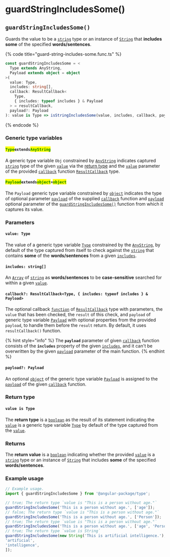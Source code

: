 # guardStringIncludesSome()

## `guardStringIncludesSome()`

Guards the value to be a [`string`](https://developer.mozilla.org/en-US/docs/Web/JavaScript/Reference/Global\_Objects/String) type or an instance of [`String`](https://developer.mozilla.org/en-US/docs/Web/JavaScript/Reference/Global\_Objects/String) that **includes** **some** of the specified **words/sentences**.

{% code title="guard-string-includes-some.func.ts" %}
```typescript
const guardStringIncludesSome = <
  Type extends AnyString,
  Payload extends object = object
>(
  value: Type,
  includes: string[],
  callback: ResultCallback<
    Type,
    { includes: typeof includes } & Payload
  > = resultCallback,
  payload?: Payload
): value is Type => isStringIncludesSome(value, includes, callback, payload);
```
{% endcode %}

### Generic type variables

#### <mark style="color:green;">**`Type`**</mark>**`extends`**<mark style="color:green;">**`AnyString`**</mark>

A generic type variable `Obj` constrained by [`AnyString`](../types/anystring.md) indicates captured [`string`](https://www.typescriptlang.org/docs/handbook/basic-types.html#string) type of the given [`value`](guardstringincludessome.md#value-type) via the [return type](guardstringincludessome.md#return-type) and the [`value`](../types/resultcallback.md#value-value) parameter of the provided [`callback`](guardstringincludessome.md#callback-resultcallback-less-than-bigint-payload-greater-than) function [`ResultCallback`](../types/resultcallback.md) type.

#### <mark style="color:green;">**`Payload`**</mark>**`extends`**<mark style="color:green;">**`object`**</mark>**`=`**<mark style="color:green;">**`object`**</mark>

The `Payload` generic type variable constrained by [`object`](https://www.typescriptlang.org/docs/handbook/basic-types.html#object) indicates the type of optional parameter [`payload`](../types/resultcallback.md#payload-payload) of the supplied [`callback`](guardstringincludessome.md#callback-resultcallback-less-than-type-payload-greater-than) function and [`payload`](guardstringincludessome.md#payload-payload) optional parameter of the [`guardStringIncludesSome()`](guardstringincludessome.md#guardstringincludessome) function from which it captures its value.

### Parameters

#### `value: Type`

The value of a generic type variable [`Type`](guardstringincludessome.md#typeextendsanystring) constrained by the [`AnyString`](../types/anystring.md), by default of the type captured from itself to check against the [`string`](https://developer.mozilla.org/en-US/docs/Web/JavaScript/Reference/Global\_Objects/String) that contains **some** of the **words/sentences** from a given [`includes`](guardstringincludessome.md#includes-string).

#### `includes: string[]`

An [`Array`](https://developer.mozilla.org/en-US/docs/Web/JavaScript/Reference/Global\_Objects/Array) of [`string`](https://developer.mozilla.org/en-US/docs/Web/JavaScript/Reference/Global\_Objects/String) as **words/sentences** to be **case-sensitive** searched for within a given [`value`](guardstringincludessome.md#value-type).

#### `callback?: ResultCallback<Type, { includes: typeof includes } & Payload>`

The optional callback [`function`](https://developer.mozilla.org/en-US/docs/Web/JavaScript/Guide/Functions) of [`ResultCallback`](../types/resultcallback.md) type with parameters, the `value` that has been checked, the `result` of this check, and `payload` of generic type variable [`Payload`](guardstringincludessome.md#payloadextendsobject) with optional properties from the provided `payload`, to handle them before the `result` return. By default, it uses `resultCallback()` function.

{% hint style="info" %}
The **`payload`** parameter of given [`callback`](guardstringincludessome.md#callback-resultcallback-less-than-type-includes-typeof-includes-and-payload-greater-than) function consists of the **`includes`** property of the given [`includes`](guardstringincludessome.md#includes-string), and it can't be overwritten by the given [`payload`](guardstringincludessome.md#payload-payload) parameter of the main function.
{% endhint %}

#### `payload?: Payload`

An optional [`object`](https://developer.mozilla.org/en-US/docs/Web/JavaScript/Reference/Global\_Objects/Object) of the generic type variable [`Payload`](guardstringincludessome.md#payloadextendsobject-object) is assigned to the [`payload`](../types/resultcallback.md#payload-payload) of the given [`callback`](guardstringincludessome.md#callback-resultcallback-less-than-bigint-payload-greater-than) function.

### Return type

#### `value is Type`

The **return type** is a [`boolean`](https://www.typescriptlang.org/docs/handbook/basic-types.html#boolean) as the result of its statement indicating the [`value`](guardstringincludessome.md#value-type) is a generic type variable [`Type`](guardstringincludessome.md#typeextendsanystring) by default of the type captured from the [`value`](guardstringincludessome.md#value-type).

### Returns

The **return value** is a [`boolean`](https://developer.mozilla.org/en-US/docs/Web/JavaScript/Reference/Global\_Objects/Boolean) indicating whether the provided [`value`](guardstringincludessome.md#value-type) is a [`string`](https://developer.mozilla.org/en-US/docs/Web/JavaScript/Reference/Global\_Objects/String) type or an instance of [`String`](https://developer.mozilla.org/en-US/docs/Web/JavaScript/Reference/Global\_Objects/String) that includes **some** of the specified **words/sentences**.

### Example usage

```typescript
// Example usage.
import { guardStringIncludesSome } from '@angular-package/type';

// true; The return type `value is "This is a person without age."`
guardStringIncludesSome('This is a person without age.', ['age']);
// false; The return type `value is "This is a person without age."`
guardStringIncludesSome('This is a person without age.', ['Person']);
// true; The return type `value is "This is a person without age."`
guardStringIncludesSome('This is a person without age.', ['age', 'Person']);
// true; The return type `value is String`
guardStringIncludesSome(new String('This is artificial intelligence.'), [
'artificial',
'intelligence',
]);
```
